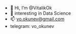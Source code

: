 - 👋 Hi, I’m @VitalikOk
- 👀 interesting in Data Science
- 📫 vo.okunev@gmail.com
- telegram: vo_okunev

<!---
VitalikOk/VitalikOk is a ✨ special ✨ repository because its `README.md` (this file) appears on your GitHub profile.
You can click the Preview link to take a look at your changes.
--->
